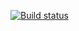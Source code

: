 [![Build status](https://ci.appveyor.com/api/projects/status/bnt4v7ecw5t15or6?svg=true)](https://ci.appveyor.com/project/CapZeleni/testapi1)